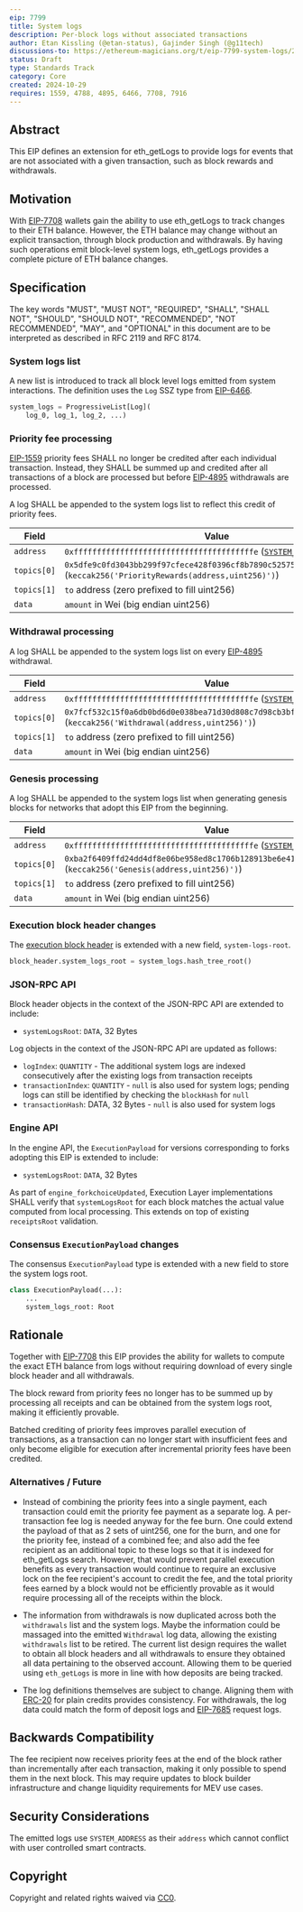 ```yaml
---
eip: 7799
title: System logs
description: Per-block logs without associated transactions
author: Etan Kissling (@etan-status), Gajinder Singh (@g11tech)
discussions-to: https://ethereum-magicians.org/t/eip-7799-system-logs/21497
status: Draft
type: Standards Track
category: Core
created: 2024-10-29
requires: 1559, 4788, 4895, 6466, 7708, 7916
---
```


## Abstract

This EIP defines an extension for eth_getLogs to provide logs for events that are not associated with a given transaction, such as block rewards and withdrawals.

## Motivation

With [EIP-7708](./eip-7708.md) wallets gain the ability to use eth_getLogs to track changes to their ETH balance. However, the ETH balance may change without an explicit transaction, through block production and withdrawals. By having such operations emit block-level system logs, eth_getLogs provides a complete picture of ETH balance changes.

## Specification

The key words "MUST", "MUST NOT", "REQUIRED", "SHALL", "SHALL NOT", "SHOULD", "SHOULD NOT", "RECOMMENDED", "NOT RECOMMENDED", "MAY", and "OPTIONAL" in this document are to be interpreted as described in RFC 2119 and RFC 8174.

### System logs list

A new list is introduced to track all block level logs emitted from system interactions. The definition uses the `Log` SSZ type from [EIP-6466](./eip-6466.md).

```python
system_logs = ProgressiveList[Log](
    log_0, log_1, log_2, ...)
```

### Priority fee processing

[EIP-1559](./eip-1559.md) priority fees SHALL no longer be credited after each individual transaction. Instead, they SHALL be summed up and credited after all transactions of a block are processed but before [EIP-4895](./eip-4895.md) withdrawals are processed.

A log SHALL be appended to the system logs list to reflect this credit of priority fees.

| Field | Value |
| - | - |
| `address` | `0xfffffffffffffffffffffffffffffffffffffffe` ([`SYSTEM_ADDRESS`](./eip-4788.md)) |
| `topics[0]` | `0x5dfe9c0fd3043bb299f97cfece428f0396cf8b7890c525756e4ea5c0ff7d61b2` (`keccak256('PriorityRewards(address,uint256)')`) |
| `topics[1]` | `to` address (zero prefixed to fill uint256) |
| `data` | `amount` in Wei (big endian uint256) |

### Withdrawal processing

A log SHALL be appended to the system logs list on every [EIP-4895](./eip-4895.md) withdrawal.

| Field | Value |
| - | - |
| `address` | `0xfffffffffffffffffffffffffffffffffffffffe` ([`SYSTEM_ADDRESS`](./eip-4788.md)) |
| `topics[0]` | `0x7fcf532c15f0a6db0bd6d0e038bea71d30d808c7d98cb3bf7268a95bf5081b65` (`keccak256('Withdrawal(address,uint256)')`) |
| `topics[1]` | `to` address (zero prefixed to fill uint256) |
| `data` | `amount` in Wei (big endian uint256) |

### Genesis processing

A log SHALL be appended to the system logs list when generating genesis blocks for networks that adopt this EIP from the beginning.

| Field | Value |
| - | - |
| `address` | `0xfffffffffffffffffffffffffffffffffffffffe` ([`SYSTEM_ADDRESS`](./eip-4788.md)) |
| `topics[0]` | `0xba2f6409ffd24dd4df8e06be958ed8c1706b128913be6e417989c74969b0b55a` (`keccak256('Genesis(address,uint256)')`) |
| `topics[1]` | `to` address (zero prefixed to fill uint256) |
| `data` | `amount` in Wei (big endian uint256) |

### Execution block header changes

The [execution block header](https://github.com/ethereum/devp2p/blob/5713591d0366da78a913a811c7502d9ca91d29a8/caps/eth.md#block-encoding-and-validity) is extended with a new field, `system-logs-root`.

```python
block_header.system_logs_root = system_logs.hash_tree_root()
```

### JSON-RPC API

Block header objects in the context of the JSON-RPC API are extended to include:

- `systemLogsRoot`: `DATA`, 32 Bytes

Log objects in the context of the JSON-RPC API are updated as follows:

- `logIndex`: `QUANTITY` - The additional system logs are indexed consecutively after the existing logs from transaction receipts
- `transactionIndex`: `QUANTITY` - `null` is also used for system logs; pending logs can still be identified by checking the `blockHash` for `null`
- `transactionHash`: DATA, 32 Bytes - `null` is also used for system logs

### Engine API

In the engine API, the `ExecutionPayload` for versions corresponding to forks adopting this EIP is extended to include:

- `systemLogsRoot`: `DATA`, 32 Bytes

As part of `engine_forkchoiceUpdated`, Execution Layer implementations SHALL verify that `systemLogsRoot` for each block matches the actual value computed from local processing. This extends on top of existing `receiptsRoot` validation.

### Consensus `ExecutionPayload` changes

The consensus `ExecutionPayload` type is extended with a new field to store the system logs root.

```python
class ExecutionPayload(...):
    ...
    system_logs_root: Root
```

## Rationale

Together with [EIP-7708](./eip-7708.md) this EIP provides the ability for wallets to compute the exact ETH balance from logs without requiring download of every single block header and all withdrawals.

The block reward from priority fees no longer has to be summed up by processing all receipts and can be obtained from the system logs root, making it efficiently provable.

Batched crediting of priority fees improves parallel execution of transactions, as a transaction can no longer start with insufficient fees and only become eligible for execution after incremental priority fees have been credited.

### Alternatives / Future

- Instead of combining the priority fees into a single payment, each transaction could emit the priority fee payment as a separate log. A per-transaction fee log is needed anyway for the fee burn. One could extend the payload of that as 2 sets of uint256, one for the burn, and one for the priority fee, instead of a combined fee; and also add the fee recipient as an additional topic to these logs so that it is indexed for eth_getLogs search. However, that would prevent parallel execution benefits as every transaction would continue to require an exclusive lock on the fee recipient's account to credit the fee, and the total priority fees earned by a block would not be efficiently provable as it would require processing all of the receipts within the block.

- The information from withdrawals is now duplicated across both the `withdrawals` list and the system logs. Maybe the information could be massaged into the emitted `Withdrawal` log data, allowing the existing `withdrawals` list to be retired. The current list design requires the wallet to obtain all block headers and all withdrawals to ensure they obtained all data pertaining to the observed account. Allowing them to be queried using `eth_getLogs` is more in line with how deposits are being tracked.

- The log definitions themselves are subject to change. Aligning them with [ERC-20](./eip-20.md) for plain credits provides consistency. For withdrawals, the log data could match the form of deposit logs and [EIP-7685](./eip-7685.md) request logs.

## Backwards Compatibility

The fee recipient now receives priority fees at the end of the block rather than incrementally after each transaction, making it only possible to spend them in the next block. This may require updates to block builder infrastructure and change liquidity requirements for MEV use cases.

## Security Considerations

The emitted logs use `SYSTEM_ADDRESS` as their `address` which cannot conflict with user controlled smart contracts.

## Copyright

Copyright and related rights waived via [CC0](../LICENSE.md).
